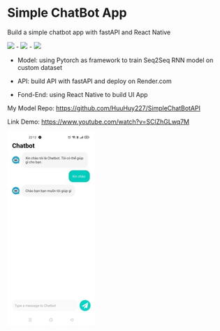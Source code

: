 # Simple ChatBot App

Build a simple chatbot app with fastAPI and React Native

<img src="https://upload.wikimedia.org/wikipedia/commons/thumb/1/10/PyTorch_logo_icon.svg/1200px-PyTorch_logo_icon.svg.png" width="48"> - <img src="https://cdn.worldvectorlogo.com/logos/fastapi-1.svg" width="48"> - <img src="https://upload.wikimedia.org/wikipedia/commons/thumb/a/a7/React-icon.svg/2300px-React-icon.svg.png" width="48"> 

- Model: using Pytorch as framework to train Seq2Seq RNN model on custom dataset

- API: build API with fastAPI and deploy on Render.com

- Fond-End: using React Native to build UI App

My Model Repo: https://github.com/HuuHuy227/SimpleChatBotAPI

Link Demo: https://www.youtube.com/watch?v=SClZhGLwq7M

[![name](https://raw.githubusercontent.com/HuuHuy227/SimpleChatBotApp/main/assets/screenApp%20(2).jpg)](https://www.youtube.com/watch?v=SClZhGLwq7M)
